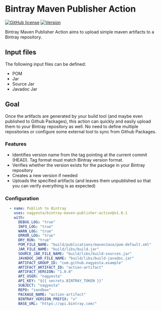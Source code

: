 # Bintray Maven Publisher Action

[![GitHub license](https://img.shields.io/github/license/nagyesta/bintray-maven-publisher-action?color=informational)](https://raw.githubusercontent.com/nagyesta/bintray-maven-publisher-action/main/LICENSE)
[![Version](https://img.shields.io/github/v/tag/nagyesta/bintray-maven-publisher-action?color=blue&label=Latest%20version&logo=docker&logoColor=white&sort=semver)](https://img.shields.io/github/v/tag/nagyesta/bintray-maven-publisher-action?color=blue&label=Latest%20version&logo=docker&logoColor=white&sort=semver)

Bintray Maven Publisher Action aims to upload simple maven artifacts to a Bintray repository.

## Input files

The following input files can be defined:

- POM
- Jar
- Source Jar
- Javadoc Jar

## Goal

Once the artifacts are generated by your build tool (and maybe even published to Github Packages),
this action can quickly and easily upload them to your Bintray repository as well. No need to define
multiple repositories or configure some external tool to sync from Github Packages.

### Features

- Identifies version name from the tag pointing at the current commit (HEAD). Tag format must match Bintray version format.
- Verifies whether the version exists for the package in your Bintray repository
- Creates a new version if needed 
- Uploads the specified artifacts (and leaves them unpublished so that you can verify everything is as expected)

### Configuration

```yml
  - name: Publish to Bintray
    uses: nagyesta/bintray-maven-publisher-action@v1.0.1
    with:
      DEBUG_LOG: "true"
      INFO_LOG: "true"
      WARN_LOG: "true"
      ERROR_LOG: "true"
      DRY_RUN: "true"
      POM_FILE_NAME: "build/publications/mavenJava/pom-default.xml"
      JAR_FILE_NAME: "build/libs/build.jar"
      SOURCE_JAR_FILE_NAME: "build/libs/build-sources.jar"
      JAVADOC_JAR_FILE_NAME: "build/libs/build-javadoc.jar"
      ARTIFACT_GROUP_ID: "com.github.nagyesta.example"
      ARTIFACT_ARTIFACT_ID: "action-artifact"
      ARTIFACT_VERSION: "1.0.0"
      API_USER: "nagyesta"
      API_KEY: "${{ secrets.BINTRAY_TOKEN }}"
      SUBJECT: "nagyesta"
      REPO: "sandbox"
      PACKAGE_NAME: "action-artifact"
      BINTRAY_VERSION_PREFIX: "v"
      BASE_URL: "https://api.bintray.com/"
```
